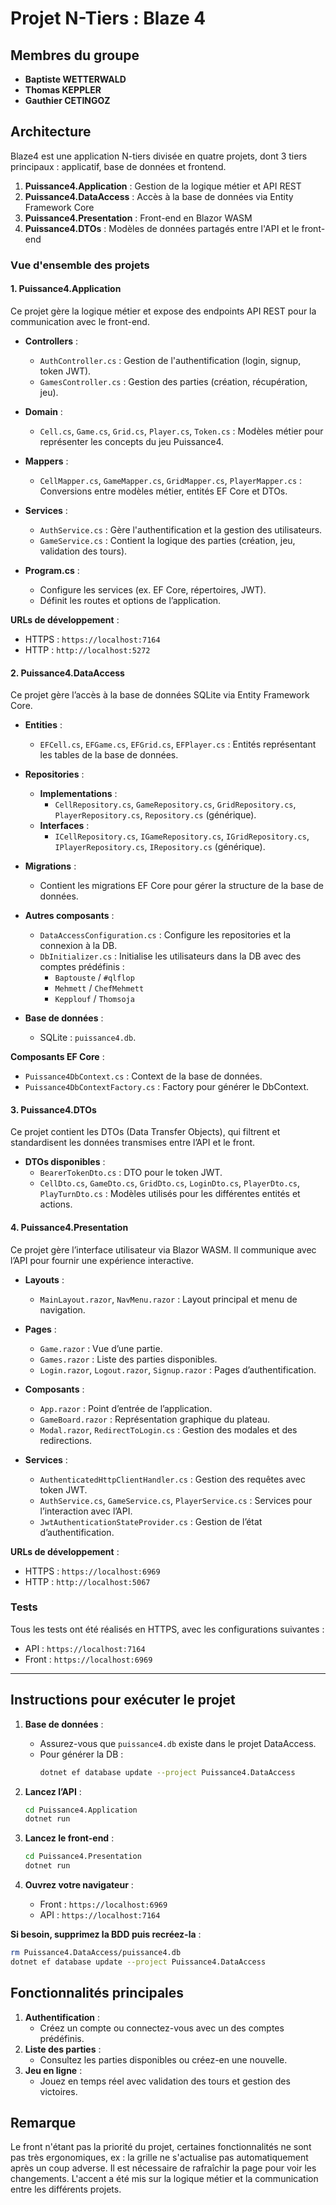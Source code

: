 # Projet N-Tiers : Blaze 4

## Membres du groupe
- **Baptiste WETTERWALD**
- **Thomas KEPPLER**
- **Gauthier CETINGOZ**

## Architecture

Blaze4 est une application N-tiers divisée en quatre projets, dont 3 tiers principaux : applicatif, base de données et frontend.

1. **Puissance4.Application** : Gestion de la logique métier et API REST
2. **Puissance4.DataAccess** : Accès à la base de données via Entity Framework Core
3. **Puissance4.Presentation** : Front-end en Blazor WASM
4. **Puissance4.DTOs** : Modèles de données partagés entre l'API et le front-end

### Vue d'ensemble des projets

#### 1. Puissance4.Application

Ce projet gère la logique métier et expose des endpoints API REST pour la communication avec le front-end.

- **Controllers** :
    - `AuthController.cs` : Gestion de l'authentification (login, signup, token JWT).
    - `GamesController.cs` : Gestion des parties (création, récupération, jeu).

- **Domain** :
    - `Cell.cs`, `Game.cs`, `Grid.cs`, `Player.cs`, `Token.cs` : Modèles métier pour représenter les concepts du jeu Puissance4.

- **Mappers** :
    - `CellMapper.cs`, `GameMapper.cs`, `GridMapper.cs`, `PlayerMapper.cs` : Conversions entre modèles métier, entités EF Core et DTOs.

- **Services** :
    - `AuthService.cs` : Gère l'authentification et la gestion des utilisateurs.
    - `GameService.cs` : Contient la logique des parties (création, jeu, validation des tours).

- **Program.cs** :
    - Configure les services (ex. EF Core, répertoires, JWT).
    - Définit les routes et options de l’application.

**URLs de développement** :
- HTTPS : `https://localhost:7164`
- HTTP : `http://localhost:5272`

#### 2. Puissance4.DataAccess

Ce projet gère l’accès à la base de données SQLite via Entity Framework Core.

- **Entities** :
    - `EFCell.cs`, `EFGame.cs`, `EFGrid.cs`, `EFPlayer.cs` : Entités représentant les tables de la base de données.

- **Repositories** :
    - **Implementations** :
        - `CellRepository.cs`, `GameRepository.cs`, `GridRepository.cs`, `PlayerRepository.cs`, `Repository.cs` (générique).
    - **Interfaces** :
        - `ICellRepository.cs`, `IGameRepository.cs`, `IGridRepository.cs`, `IPlayerRepository.cs`, `IRepository.cs` (générique).

- **Migrations** :
    - Contient les migrations EF Core pour gérer la structure de la base de données.

- **Autres composants** :
    - `DataAccessConfiguration.cs` : Configure les repositories et la connexion à la DB.
    - `DbInitializer.cs` : Initialise les utilisateurs dans la DB avec des comptes prédéfinis :
        - `Baptouste` / `#qlflop`
        - `Mehmett` / `ChefMehmett`
        - `Kepplouf` / `Thomsoja`

- **Base de données** :
    - SQLite : `puissance4.db`.

**Composants EF Core** :
- `Puissance4DbContext.cs` : Context de la base de données.
- `Puissance4DbContextFactory.cs` : Factory pour générer le DbContext.

#### 3. Puissance4.DTOs

Ce projet contient les DTOs (Data Transfer Objects), qui filtrent et standardisent les données transmises entre l’API et le front.

- **DTOs disponibles** :
    - `BearerTokenDto.cs` : DTO pour le token JWT.
    - `CellDto.cs`, `GameDto.cs`, `GridDto.cs`, `LoginDto.cs`, `PlayerDto.cs`, `PlayTurnDto.cs` : Modèles utilisés pour les différentes entités et actions.

#### 4. Puissance4.Presentation

Ce projet gère l’interface utilisateur via Blazor WASM. Il communique avec l’API pour fournir une expérience interactive.

- **Layouts** :
    - `MainLayout.razor`, `NavMenu.razor` : Layout principal et menu de navigation.

- **Pages** :
    - `Game.razor` : Vue d’une partie.
    - `Games.razor` : Liste des parties disponibles.
    - `Login.razor`, `Logout.razor`, `Signup.razor` : Pages d’authentification.

- **Composants** :
    - `App.razor` : Point d’entrée de l’application.
    - `GameBoard.razor` : Représentation graphique du plateau.
    - `Modal.razor`, `RedirectToLogin.cs` : Gestion des modales et des redirections.

- **Services** :
    - `AuthenticatedHttpClientHandler.cs` : Gestion des requêtes avec token JWT.
    - `AuthService.cs`, `GameService.cs`, `PlayerService.cs` : Services pour l’interaction avec l’API.
    - `JwtAuthenticationStateProvider.cs` : Gestion de l’état d’authentification.

**URLs de développement** :
- HTTPS : `https://localhost:6969`
- HTTP : `http://localhost:5067`

### Tests

Tous les tests ont été réalisés en HTTPS, avec les configurations suivantes :
- API : `https://localhost:7164`
- Front : `https://localhost:6969`

---

## Instructions pour exécuter le projet


1. **Base de données** :
    - Assurez-vous que `puissance4.db` existe dans le projet DataAccess.
    - Pour générer la DB :
      ```bash
      dotnet ef database update --project Puissance4.DataAccess
      ```

2. **Lancez l’API** :
   ```bash
   cd Puissance4.Application
   dotnet run
   ```

3. **Lancez le front-end** :
   ```bash
   cd Puissance4.Presentation
   dotnet run
   ```

4. **Ouvrez votre navigateur** :
    - Front : `https://localhost:6969`
    - API : `https://localhost:7164`

**Si besoin, supprimez la BDD puis recréez-la** :
```bash
rm Puissance4.DataAccess/puissance4.db
dotnet ef database update --project Puissance4.DataAccess
```

## Fonctionnalités principales

1. **Authentification** :
    - Créez un compte ou connectez-vous avec un des comptes prédéfinis.
2. **Liste des parties** :
    - Consultez les parties disponibles ou créez-en une nouvelle.
3. **Jeu en ligne** :
    - Jouez en temps réel avec validation des tours et gestion des victoires.

## Remarque

Le front n'étant pas la priorité du projet, certaines fonctionnalités ne sont pas très ergonomiques, ex : la grille ne s'actualise pas automatiquement après un coup adverse. Il est nécessaire de rafraîchir la page pour voir les changements.
L'accent a été mis sur la logique métier et la communication entre les différents projets.
